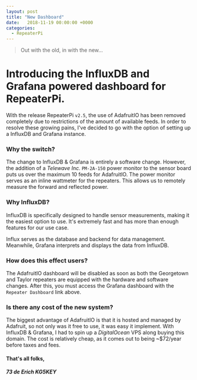 ```yaml
---
layout: post
title: "New Dashboard"
date:   2018-11-19 00:00:00 +0000
categories:
  - RepeaterPi
---
```


> Out with the old, in with the new...
# Introducing the InfluxDB and Grafana powered dashboard for RepeaterPi.

With the release RepeaterPi `v2.5`, the use of AdafruitIO has been removed completely due to restrictions of the amount of available feeds. In order to resolve these growing pains, I've decided to go with the option of setting up a InfluxDB and Grafana instance.

### Why the switch?
The change to InfluxDB & Grafana is entirely a software change. However, the addition of a *Telewave Inc.* `PM-2A-150` power monitor to the sensor board puts us over the maximum 10 feeds for AdafruitIO. The power monitor serves as an inline wattmeter for the repeaters. This allows us to remotely measure the forward and reflected power.

### Why InfluxDB?
InfluxDB is specifically designed to handle sensor measurements, making it the easiest option to use. It's extremely fast and has more than enough features for our use case.

Influx serves as the database and backend for data management. Meanwhile, Grafana interprets and displays the data from InfluxDB.

### How does this effect users?
The AdafruitIO dashboard will be disabled as soon as both the Georgetown and Taylor repeaters are equipped with the hardware and software changes. After this, you must access the Grafana dashboard with the `Repeater Dashboard` link above.

### Is there any cost of the new system?
The biggest advantage of AdafruitIO is that it is hosted and managed by Adafruit, so not only was it free to use, it was easy it implement. With InfluxDB & Grafana, I had to spin up a *DigitalOcean* VPS along buying this domain. The cost is relatively cheap, as it comes out to being ~$72/year before taxes and fees.


#### That's all folks,
##### 73 de Erich KG5KEY
